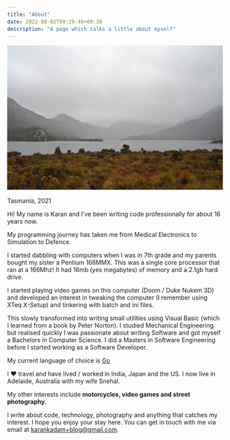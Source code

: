 ```yaml
---
title: "About"
date: 2022-08-02T09:29:40+09:30
description: "A page which talks a little about myself"
---
```


![Tasmania, 2021](/images/about.jpg "Tasmania, 2021")
<p class="subtitle">Tasmania, 2021</p>

Hi! My name is Karan and I've been writing code professionally for about 16 years now.

My programming journey has taken me from Medical Electronics to Simulation to Defence.

I started dabbling with computers when I was in 7th grade and my parents bought my sister a Pentium 166MMX. 
This was a single core processor that ran at a 166Mhz! It had 16mb (yes megabytes) of memory and a 2.1gb hard drive.

I started playing video games on this computer (Doom / Duke Nukem 3D) and developed an interest
in tweaking the computer (I remember using XTeq X-Setup) and tinkering with batch and ini files.

This slowly transformed into writing small utilities using Visual Basic (which I learned from a book by
Peter Norton). I studied Mechanical Engineering but realised quickly I was passionate about writing
Software and got myself a Bachelors in Computer Science. I did a Masters in Software Engineering 
before I started working as a Software Developer.

My current language of choice is [Go](https://go.dev/) 

I ♥️  travel and have lived / worked in India, Japan and the US. I now live in Adelaide, Australia with
my wife Snehal.

My other interests include **motorcycles, video games and street photography.**

I write about code, technology, photography and anything that catches my interest. I hope you enjoy your
stay here. You can get in touch with me via email at [karankadam+blog@gmail.com](mailto:karankadam+blog@gmail.com).
